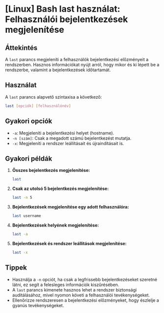 # [Linux] Bash last használat: Felhasználói bejelentkezések megjelenítése

## Áttekintés
A `last` parancs megjeleníti a felhasználók bejelentkezési előzményeit a rendszerben. Hasznos információkat nyújt arról, hogy mikor és ki lépett be a rendszerbe, valamint a bejelentkezések időtartamát.

## Használat
A `last` parancs alapvető szintaxisa a következő:

```bash
last [opciók] [felhasználónév]
```

## Gyakori opciók
- `-a`: Megjeleníti a bejelentkezési helyet (hostname).
- `-n [szám]`: Csak a megadott számú bejelentkezést mutatja.
- `-x`: Megjeleníti a rendszer leállításait és újraindításait is.

## Gyakori példák
1. **Összes bejelentkezés megjelenítése:**

   ```bash
   last
   ```

2. **Csak az utolsó 5 bejelentkezés megjelenítése:**

   ```bash
   last -n 5
   ```

3. **Bejelentkezések megjelenítése egy adott felhasználóra:**

   ```bash
   last username
   ```

4. **Bejelentkezések helyének megjelenítése:**

   ```bash
   last -a
   ```

5. **Bejelentkezések és rendszer leállítások megjelenítése:**

   ```bash
   last -x
   ```

## Tippek
- Használja a `-n` opciót, ha csak a legfrissebb bejelentkezéseket szeretné látni, ez segít a felesleges információk kiszűrésében.
- A `last` parancs kimenete hasznos lehet a rendszer biztonsági auditálásához, mivel nyomon követi a felhasználói tevékenységeket.
- Ellenőrizze rendszeresen a bejelentkezési előzményeket, hogy észlelje a gyanús tevékenységeket.